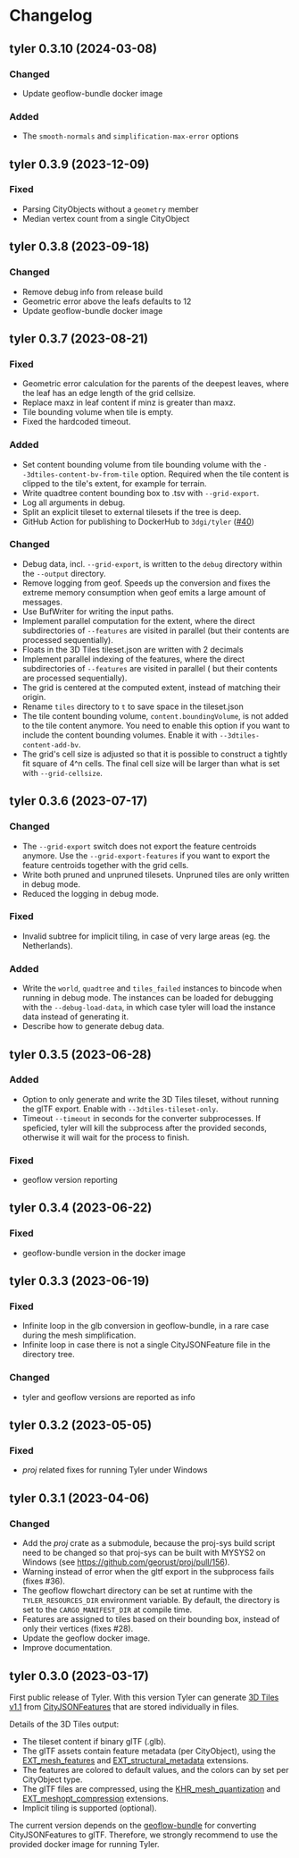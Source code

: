 # Changelog

## tyler 0.3.10 (2024-03-08)

### Changed

- Update geoflow-bundle docker image

### Added

- The `smooth-normals` and `simplification-max-error` options

## tyler 0.3.9 (2023-12-09)

### Fixed

- Parsing CityObjects without a `geometry` member
- Median vertex count from a single CityObject

## tyler 0.3.8 (2023-09-18)

### Changed

- Remove debug info from release build
- Geometric error above the leafs defaults to 12
- Update geoflow-bundle docker image

## tyler 0.3.7 (2023-08-21)

### Fixed

- Geometric error calculation for the parents of the deepest leaves, where the leaf has an edge length of the grid
  cellsize.
- Replace maxz in leaf content if minz is greater than maxz.
- Tile bounding volume when tile is empty.
- Fixed the hardcoded timeout.

### Added

- Set content bounding volume from tile bounding volume with the `--3dtiles-content-bv-from-tile` option. Required when
  the tile content is clipped to the tile's extent, for example for terrain.
- Write quadtree content bounding box to .tsv with `--grid-export`.
- Log all arguments in debug.
- Split an explicit tileset to external tilesets if the tree is deep.
- GitHub Action for publishing to DockerHub to `3dgi/tyler` ([#40](https://github.com/3DGI/tyler/pull/40))

### Changed

- Debug data, incl. `--grid-export`, is written to the `debug` directory within the `--output` directory.
- Remove logging from geof. Speeds up the conversion and fixes the extreme memory consumption when geof emits a large
  amount of messages.
- Use BufWriter for writing the input paths.
- Implement parallel computation for the extent, where the direct subdirectories of `--features` are visited in
  parallel (but their contents are processed sequentially).
- Floats in the 3D Tiles tileset.json are written with 2 decimals
- Implement parallel indexing of the features, where the direct subdirectories of `--features` are visited in parallel (
  but their contents are processed sequentially).
- The grid is centered at the computed extent, instead of matching their origin.
- Rename `tiles` directory to `t` to save space in the tileset.json
- The tile content bounding volume, `content.boundingVolume`, is not added to the tile content anymore. You need to
  enable this option if you want to include the content bounding volumes. Enable it with `--3dtiles-content-add-bv`.
- The grid's cell size is adjusted so that it is possible to construct a tightly fit square of 4^n cells. The final cell
  size will be larger than what is set with `--grid-cellsize`.

## tyler 0.3.6 (2023-07-17)

### Changed

- The `--grid-export` switch does not export the feature centroids anymore. Use the `--grid-export-features` if you want
  to export the feature centroids together with the grid cells.
- Write both pruned and unpruned tilesets. Unpruned tiles are only written in debug mode.
- Reduced the logging in debug mode.

### Fixed

- Invalid subtree for implicit tiling, in case of very large areas (eg. the Netherlands).

### Added

- Write the `world`, `quadtree` and `tiles_failed` instances to bincode when running in debug mode. The instances can be
  loaded for debugging with the `--debug-load-data`, in which case tyler will load the instance data instead of
  generating it.
- Describe how to generate debug data.

## tyler 0.3.5 (2023-06-28)

### Added

- Option to only generate and write the 3D Tiles tileset, without running the glTF export. Enable
  with `--3dtiles-tileset-only`.
- Timeout `--timeout` in seconds for the converter subprocesses. If speficied, tyler will kill the subprocess after the
  provided seconds, otherwise it will wait for the process to finish.

### Fixed

- geoflow version reporting

## tyler 0.3.4 (2023-06-22)

### Fixed

- geoflow-bundle version in the docker image

## tyler 0.3.3 (2023-06-19)

### Fixed

- Infinite loop in the glb conversion in geoflow-bundle, in a rare case during the mesh simplification.
- Infinite loop in case there is not a single CityJSONFeature file in the directory tree.

### Changed

- tyler and geoflow versions are reported as info

## tyler 0.3.2 (2023-05-05)

### Fixed

- *proj* related fixes for running Tyler under Windows

## tyler 0.3.1 (2023-04-06)

### Changed

- Add the *proj* crate as a submodule, because the proj-sys build script need to be changed so that proj-sys can be
  built with MYSYS2 on Windows (see https://github.com/georust/proj/pull/156).
- Warning instead of error when the gltf export in the subprocess fails (fixes #36).
- The geoflow flowchart directory can be set at runtime with the `TYLER_RESOURCES_DIR` environment variable. By default,
  the directory is set to the `CARGO_MANIFEST_DIR` at compile time.
- Features are assigned to tiles based on their bounding box, instead of only their vertices (fixes #28).
- Update the geoflow docker image.
- Improve documentation.

## tyler 0.3.0 (2023-03-17)

First public release of Tyler.
With this version Tyler can generate [3D Tiles v1.1](https://docs.ogc.org/cs/22-025r4/22-025r4.html)
from [CityJSONFeatures](https://www.cityjson.org/specs/1.1.3/#text-sequences-and-streaming-with-cityjsonfeature) that
are stored individually in files.

Details of the 3D Tiles output:

- The tileset content if binary glTF (.glb).
- The glTF assets contain feature metadata (per CityObject), using
  the [EXT_mesh_features](https://github.com/CesiumGS/glTF/tree/3d-tiles-next/extensions/2.0/Vendor/EXT_mesh_features)
  and [EXT_structural_metadata](https://github.com/CesiumGS/glTF/tree/3d-tiles-next/extensions/2.0/Vendor/EXT_structural_metadata)
  extensions.
- The features are colored to default values, and the colors can by set per CityObject type.
- The glTF files are compressed, using
  the [KHR_mesh_quantization](https://github.com/KhronosGroup/glTF/tree/main/extensions/2.0/Khronos/KHR_mesh_quantization)
  and [EXT_meshopt_compression](https://github.com/KhronosGroup/glTF/tree/main/extensions/2.0/Vendor/EXT_meshopt_compression)
  extensions.
- Implicit tiling is supported (optional).

The current version depends on the [geoflow-bundle](https://github.com/geoflow3d/geoflow-bundle) for converting
CityJSONFeatures to glTF.
Therefore, we strongly recommend to use the provided docker image for running Tyler.
